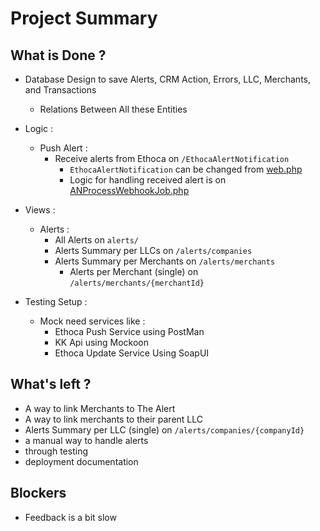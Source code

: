 # Project Summary 
## What is Done ?
- Database Design to save Alerts, CRM Action, Errors, LLC, Merchants, and Transactions 
  - Relations Between All these Entities 
- Logic :
  - Push Alert :
    - Receive alerts from Ethoca on `/EthocaAlertNotification` 
      - `EthocaAlertNotification` can be changed from [web.php](/routes/web.php)
      - Logic for handling received alert is on [ANProcessWebhookJob.php](app\Jobs\ANProcessWebhookJob.php) 

- Views :
  - Alerts :
    - All Alerts on `alerts/`
    - Alerts Summary per LLCs on `/alerts/companies`
      <!-- - Alerts Summary per LLC (single) on `/alerts/companies/{companyId}` (Not Done) -->
    - Alerts Summary per Merchants on `/alerts/merchants`
      - Alerts per Merchant (single) on `/alerts/merchants/{merchantId}`
- Testing Setup :
  - Mock need services like :
    - Ethoca Push Service using PostMan
    - KK Api using Mockoon 
    - Ethoca Update Service Using SoapUI

## What's left ?
- A way to link Merchants to The Alert
- A way to link merchants to their parent LLC
- Alerts Summary per LLC (single) on `/alerts/companies/{companyId}`
- a manual way to handle alerts
- through testing
- deployment documentation


## Blockers 
- Feedback is a bit slow